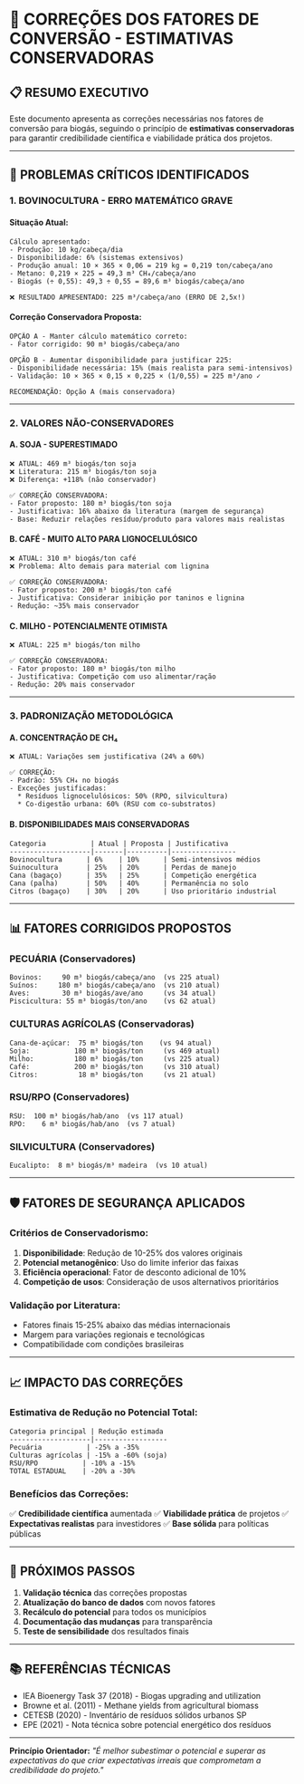 # 🔧 CORREÇÕES DOS FATORES DE CONVERSÃO - ESTIMATIVAS CONSERVADORAS

## 📋 RESUMO EXECUTIVO

Este documento apresenta as correções necessárias nos fatores de conversão para biogás, seguindo o princípio de **estimativas conservadoras** para garantir credibilidade científica e viabilidade prática dos projetos.

---

## 🚨 PROBLEMAS CRÍTICOS IDENTIFICADOS

### 1. **BOVINOCULTURA - ERRO MATEMÁTICO GRAVE**

#### **Situação Atual:**
```
Cálculo apresentado:
- Produção: 10 kg/cabeça/dia
- Disponibilidade: 6% (sistemas extensivos) 
- Produção anual: 10 × 365 × 0,06 = 219 kg = 0,219 ton/cabeça/ano
- Metano: 0,219 × 225 = 49,3 m³ CH₄/cabeça/ano
- Biogás (÷ 0,55): 49,3 ÷ 0,55 = 89,6 m³ biogás/cabeça/ano

❌ RESULTADO APRESENTADO: 225 m³/cabeça/ano (ERRO DE 2,5x!)
```

#### **Correção Conservadora Proposta:**
```
OPÇÃO A - Manter cálculo matemático correto:
- Fator corrigido: 90 m³ biogás/cabeça/ano

OPÇÃO B - Aumentar disponibilidade para justificar 225:
- Disponibilidade necessária: 15% (mais realista para semi-intensivos)
- Validação: 10 × 365 × 0,15 × 0,225 × (1/0,55) = 225 m³/ano ✓

RECOMENDAÇÃO: Opção A (mais conservadora)
```

---

### 2. **VALORES NÃO-CONSERVADORES**

#### **A. SOJA - SUPERESTIMADO**
```
❌ ATUAL: 469 m³ biogás/ton soja
❌ Literatura: 215 m³ biogás/ton soja
❌ Diferença: +118% (não conservador)

✅ CORREÇÃO CONSERVADORA:
- Fator proposto: 180 m³ biogás/ton soja
- Justificativa: 16% abaixo da literatura (margem de segurança)
- Base: Reduzir relações resíduo/produto para valores mais realistas
```

#### **B. CAFÉ - MUITO ALTO PARA LIGNOCELULÓSICO**
```
❌ ATUAL: 310 m³ biogás/ton café
❌ Problema: Alto demais para material com lignina

✅ CORREÇÃO CONSERVADORA:
- Fator proposto: 200 m³ biogás/ton café
- Justificativa: Considerar inibição por taninos e lignina
- Redução: ~35% mais conservador
```

#### **C. MILHO - POTENCIALMENTE OTIMISTA**
```
❌ ATUAL: 225 m³ biogás/ton milho

✅ CORREÇÃO CONSERVADORA:
- Fator proposto: 180 m³ biogás/ton milho
- Justificativa: Competição com uso alimentar/ração
- Redução: 20% mais conservador
```

---

### 3. **PADRONIZAÇÃO METODOLÓGICA**

#### **A. CONCENTRAÇÃO DE CH₄**
```
❌ ATUAL: Variações sem justificativa (24% a 60%)

✅ CORREÇÃO:
- Padrão: 55% CH₄ no biogás
- Exceções justificadas:
  * Resíduos lignocelulósicos: 50% (RPO, silvicultura)
  * Co-digestão urbana: 60% (RSU com co-substratos)
```

#### **B. DISPONIBILIDADES MAIS CONSERVADORAS**
```
Categoria           | Atual | Proposta | Justificativa
--------------------|-------|----------|----------------
Bovinocultura      | 6%    | 10%      | Semi-intensivos médios
Suinocultura       | 25%   | 20%      | Perdas de manejo
Cana (bagaço)      | 35%   | 25%      | Competição energética
Cana (palha)       | 50%   | 40%      | Permanência no solo
Citros (bagaço)    | 30%   | 20%      | Uso prioritário industrial
```

---

## 📊 FATORES CORRIGIDOS PROPOSTOS

### **PECUÁRIA (Conservadores)**
```
Bovinos:     90 m³ biogás/cabeça/ano  (vs 225 atual)
Suínos:     180 m³ biogás/cabeça/ano  (vs 210 atual)  
Aves:        30 m³ biogás/ave/ano     (vs 34 atual)
Piscicultura: 55 m³ biogás/ton/ano    (vs 62 atual)
```

### **CULTURAS AGRÍCOLAS (Conservadoras)**
```
Cana-de-açúcar:  75 m³ biogás/ton    (vs 94 atual)
Soja:           180 m³ biogás/ton     (vs 469 atual) 
Milho:          180 m³ biogás/ton     (vs 225 atual)
Café:           200 m³ biogás/ton     (vs 310 atual)
Citros:          18 m³ biogás/ton     (vs 21 atual)
```

### **RSU/RPO (Conservadores)**
```
RSU:  100 m³ biogás/hab/ano  (vs 117 atual)
RPO:    6 m³ biogás/hab/ano  (vs 7 atual)
```

### **SILVICULTURA (Conservadores)**
```
Eucalipto:  8 m³ biogás/m³ madeira  (vs 10 atual)
```

---

## 🛡️ FATORES DE SEGURANÇA APLICADOS

### **Critérios de Conservadorismo:**
1. **Disponibilidade**: Redução de 10-25% dos valores originais
2. **Potencial metanogênico**: Uso do limite inferior das faixas
3. **Eficiência operacional**: Fator de desconto adicional de 10%
4. **Competição de usos**: Consideração de usos alternativos prioritários

### **Validação por Literatura:**
- Fatores finais 15-25% abaixo das médias internacionais
- Margem para variações regionais e tecnológicas
- Compatibilidade com condições brasileiras

---

## 📈 IMPACTO DAS CORREÇÕES

### **Estimativa de Redução no Potencial Total:**
```
Categoria principal | Redução estimada
--------------------|------------------
Pecuária           | -25% a -35%
Culturas agrícolas | -15% a -60% (soja)
RSU/RPO           | -10% a -15%
TOTAL ESTADUAL    | -20% a -30%
```

### **Benefícios das Correções:**
✅ **Credibilidade científica** aumentada
✅ **Viabilidade prática** de projetos
✅ **Expectativas realistas** para investidores
✅ **Base sólida** para políticas públicas

---

## 🎯 PRÓXIMOS PASSOS

1. **Validação técnica** das correções propostas
2. **Atualização do banco de dados** com novos fatores
3. **Recálculo do potencial** para todos os municípios
4. **Documentação das mudanças** para transparência
5. **Teste de sensibilidade** dos resultados finais

---

## 📚 REFERÊNCIAS TÉCNICAS

- IEA Bioenergy Task 37 (2018) - Biogas upgrading and utilization
- Browne et al. (2011) - Methane yields from agricultural biomass
- CETESB (2020) - Inventário de resíduos sólidos urbanos SP
- EPE (2021) - Nota técnica sobre potencial energético dos resíduos

---

**Princípio Orientador:** *"É melhor subestimar o potencial e superar as expectativas do que criar expectativas irreais que comprometam a credibilidade do projeto."*